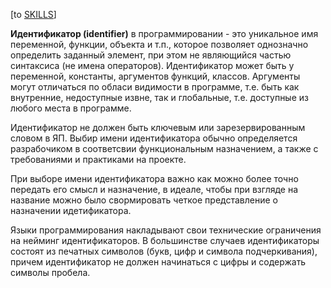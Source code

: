 \[to [SKILLS](/SKILLS.md)\]

**Идентификатор (identifier)** в программировании - это уникальное имя переменной, функции, объекта и т.п., которое позволяет однозначно определить заданный элемент, при этом не являющийся частью синтаксиса (не имена операторов). Идентификатор может быть у переменной, константы, аргументов функций, классов. Аргументы могут отличаться по обласи видимости в программе, т.е. быть как внутренние, недоступные извне, так и глобальные, т.е. доступные из любого места в программе. 
  
Идентификатор не должен быть ключевым или зарезервированным словом в ЯП. Выбир имени идентификатора обычно определяется разрабочиком в соответсвии функциональным назначением, а также с требованиями и практиками на проекте. 
  
При выборе имени идентификатора важно как можно более точно передать его смысл и назначение, в идеале, чтобы при взгляде на название можно было свормировать четкое представление о назначении идетификатора. 

Языки программирования накладывают свои технические ограничения на нейминг идентификаторов. В большинстве случаев идентификаторы состоят из печатных символов (букв, цифр и символа подчеркивания), причем идентификатор не должен начинаться с цифры и содержать символы пробела.
